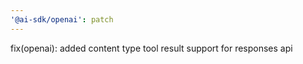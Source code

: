 ```yaml
---
'@ai-sdk/openai': patch
---
```


fix(openai): added content type tool result support for responses api
